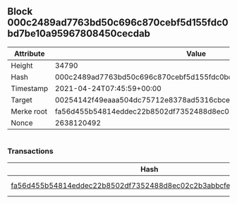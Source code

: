 ## Block 000c2489ad7763bd50c696c870cebf5d155fdc0bd7be10a95967808450cecdab

Attribute | Value
--- | ---
Height | 34790
Hash | 000c2489ad7763bd50c696c870cebf5d155fdc0bd7be10a95967808450cecdab
Timestamp | 2021-04-24T07:45:59+00:00
Target | 00254142f49eaaa504dc75712e8378ad5316cbcead634704b3734b6271167cc4
Merke root | fa56d455b54814eddec22b8502df7352488d8ec02c2b3abbcfe9d43b36ae993d
Nonce | 2638120492

```

```

### Transactions

Hash | Amount
--- | ---
[fa56d455b54814eddec22b8502df7352488d8ec02c2b3abbcfe9d43b36ae993d](fa56d455b54814eddec22b8502df7352488d8ec02c2b3abbcfe9d43b36ae993d.md) | 10.00000000 SKEPTI 

